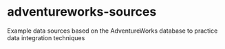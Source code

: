 # adventureworks-sources
Example data sources based on the AdventureWorks database to practice data integration techniques
